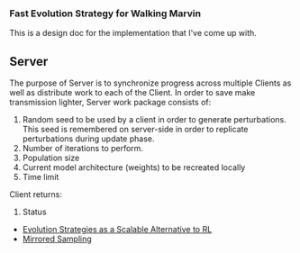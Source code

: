 ### Fast Evolution Strategy for Walking Marvin

This is a design doc for the implementation that I've come up with.

## Server

The purpose of Server is to synchronize progress across multiple Clients as well as distribute work to each of the Client.
In order to save make transmission lighter, Server work package consists of:
1. Random seed to be used by a client in order to generate perturbations. This seed is remembered on server-side in order to replicate
   perturbations during update phase.
2. Number of iterations to perform.
3. Population size
4. Current model architecture (weights) to be recreated locally
5. Time limit

Client returns:
1. Status

* [Evolution Strategies as a Scalable Alternative to RL](https://openai.com/blog/evolution-strategies/)
* [Mirrored Sampling](https://hal.inria.fr/inria-00530202v2/document)